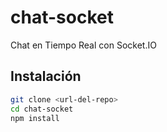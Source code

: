 # chat-socket
Chat en Tiempo Real con Socket.IO

## Instalación
```bash
git clone <url-del-repo>
cd chat-socket
npm install
